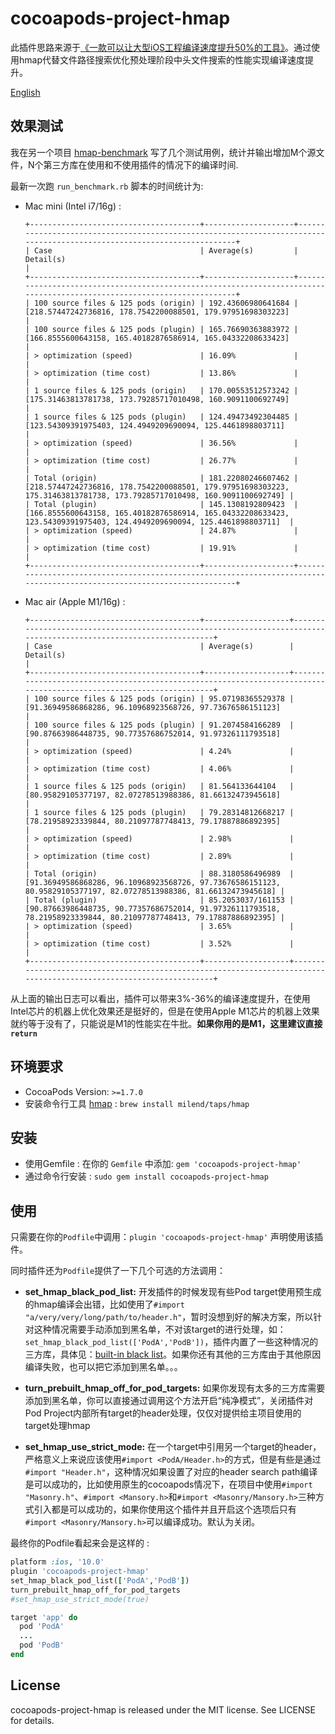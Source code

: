 # cocoapods-project-hmap

此插件思路来源于[《一款可以让大型iOS工程编译速度提升50%的工具》](https://tech.meituan.com/2021/02/25/cocoapods-hmap-prebuilt.html)。通过使用hmap代替文件路径搜索优化预处理阶段中头文件搜索的性能实现编译速度提升。

[English](./README_en.md)

## 效果测试

我在另一个项目 [hmap-benchmark](https://github.com/chenxGen/hmap-benchmark/) 写了几个测试用例，统计并输出增加M个源文件，N个第三方库在使用和不使用插件的情况下的编译时间.

最新一次跑 `run_benchmark.rb` 脚本的时间统计为:

- Mac mini (Intel i7/16g) :

  ```
  +--------------------------------------+--------------------+------------------------------------------------------------------------------------------------------------------------+
  | Case                                 | Average(s)         | Detail(s)                                                                                                              |
  +--------------------------------------+--------------------+------------------------------------------------------------------------------------------------------------------------+
  | 100 source files & 125 pods (origin) | 192.43606980641684 | [218.57447242736816, 178.7542200088501, 179.97951698303223]                                                            |
  | 100 source files & 125 pods (plugin) | 165.76690363883972 | [166.8555600643158, 165.40182876586914, 165.04332208633423]                                                            |
  | > optimization (speed)               | 16.09%             |                                                                                                                        |
  | > optimization (time cost)           | 13.86%             |                                                                                                                        |
  | 1 source files & 125 pods (origin)   | 170.00553512573242 | [175.31463813781738, 173.79285717010498, 160.9091100692749]                                                            |
  | 1 source files & 125 pods (plugin)   | 124.49473492304485 | [123.54309391975403, 124.4949209690094, 125.4461898803711]                                                             |
  | > optimization (speed)               | 36.56%             |                                                                                                                        |
  | > optimization (time cost)           | 26.77%             |                                                                                                                        |
  | Total (origin)                       | 181.22080246607462 | [218.57447242736816, 178.7542200088501, 179.97951698303223, 175.31463813781738, 173.79285717010498, 160.9091100692749] |
  | Total (plugin)                       | 145.1308192809423  | [166.8555600643158, 165.40182876586914, 165.04332208633423, 123.54309391975403, 124.4949209690094, 125.4461898803711]  |
  | > optimization (speed)               | 24.87%             |                                                                                                                        |
  | > optimization (time cost)           | 19.91%             |                                                                                                                        |
  +--------------------------------------+--------------------+------------------------------------------------------------------------------------------------------------------------+
  ```
- Mac air (Apple M1/16g) :

  ```
  +--------------------------------------+-------------------+--------------------------------------------------------------------------------------------------------------------+
  | Case                                 | Average(s)        | Detail(s)                                                                                                          |
  +--------------------------------------+-------------------+--------------------------------------------------------------------------------------------------------------------+
  | 100 source files & 125 pods (origin) | 95.07198365529378 | [91.36949586868286, 96.10968923568726, 97.73676586151123]                                                          |
  | 100 source files & 125 pods (plugin) | 91.2074584166289  | [90.87663986448735, 90.77357686752014, 91.97326111793518]                                                          |
  | > optimization (speed)               | 4.24%             |                                                                                                                    |
  | > optimization (time cost)           | 4.06%             |                                                                                                                    |
  | 1 source files & 125 pods (origin)   | 81.564133644104   | [80.95829105377197, 82.07278513988386, 81.66132473945618]                                                          |
  | 1 source files & 125 pods (plugin)   | 79.28314812668217 | [78.21958923339844, 80.21097787748413, 79.17887886892395]                                                          |
  | > optimization (speed)               | 2.98%             |                                                                                                                    |
  | > optimization (time cost)           | 2.89%             |                                                                                                                    |
  | Total (origin)                       | 88.3180586496989  | [91.36949586868286, 96.10968923568726, 97.73676586151123, 80.95829105377197, 82.07278513988386, 81.66132473945618] |
  | Total (plugin)                       | 85.2053037/161153 | [90.87663986448735, 90.77357686752014, 91.97326111793518, 78.21958923339844, 80.21097787748413, 79.17887886892395] |
  | > optimization (speed)               | 3.65%             |                                                                                                                    |
  | > optimization (time cost)           | 3.52%             |                                                                                                                    |
  +--------------------------------------+-------------------+--------------------------------------------------------------------------------------------------------------------+
  ```

从上面的输出日志可以看出，插件可以带来3%-36%的编译速度提升，在使用Intel芯片的机器上优化效果还是挺好的，但是在使用Apple M1芯片的机器上效果就约等于没有了，只能说是M1的性能实在牛批。**如果你用的是M1，这里建议直接 `return`**

## 环境要求

- CocoaPods Version: `>=1.7.0`
- 安装命令行工具 [hmap](https://github.com/milend/hmap) : `brew install milend/taps/hmap`

## 安装

- 使用Gemfile : 在你的 `Gemfile` 中添加: `gem 'cocoapods-project-hmap'`
- 通过命令行安装 : `sudo gem install cocoapods-project-hmap`

## 使用

只需要在你的`Podfile`中调用：`plugin 'cocoapods-project-hmap'` 声明使用该插件。

同时插件还为`Podfile`提供了一下几个可选的方法调用：

- **set_hmap_black_pod_list:** 开发插件的时候发现有些Pod target使用预生成的hmap编译会出错，比如使用了`#import "a/very/very/long/path/to/header.h"`，暂时没想到好的解决方案，所以针对这种情况需要手动添加到黑名单，不对该target的进行处理，如：`set_hmap_black_pod_list(['PodA','PodB'])`，插件内置了一些这种情况的三方库，具体见：[built-in black list](/lib/cocoapods-project-hmap/podfile_dsl.rb)。如果你还有其他的三方库由于其他原因编译失败，也可以把它添加到黑名单。。。

- **turn_prebuilt_hmap_off_for_pod_targets:** 如果你发现有太多的三方库需要添加到黑名单，你可以直接通过调用这个方法开启“纯净模式”，关闭插件对Pod Project内部所有target的header处理，仅仅对提供给主项目使用的target处理hmap

- **set_hmap_use_strict_mode:** 在一个target中引用另一个target的header，严格意义上来说应该使用`#import <PodA/Header.h>`的方式，但是有些是通过`#import "Header.h"`，这种情况如果设置了对应的header search path编译是可以成功的，比如使用原生的cocoapods情况下，在项目中使用`#import "Masonry.h"`、`#import <Mansory.h>`和`#import <Masonry/Mansory.h>`三种方式引入都是可以成功的，如果你使用这个插件并且开启这个选项后只有`#import <Masonry/Mansory.h>`可以编译成功。默认为关闭。


最终你的Podfile看起来会是这样的 :

```ruby
platform :ios, '10.0'
plugin 'cocoapods-project-hmap'
set_hmap_black_pod_list(['PodA','PodB'])
turn_prebuilt_hmap_off_for_pod_targets
#set_hmap_use_strict_mode(true)

target 'app' do
  pod 'PodA'
  ...
  pod 'PodB'
end
```

## License

cocoapods-project-hmap is released under the MIT license. See LICENSE for details.
